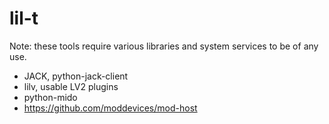 # lil-t

Note: these tools require various libraries and system services to be of any use.

- JACK, python-jack-client
- lilv, usable LV2 plugins
- python-mido
- https://github.com/moddevices/mod-host

